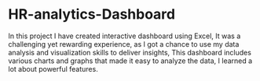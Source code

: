# HR-analytics-Dashboard
In this project I have created interactive dashboard using Excel, It was a challenging yet rewarding experience, 
as I got a chance to use my data analysis and visualization skills to deliver insights, 
This dashboard includes various charts and graphs that made it easy to analyze the data, I learned a lot about powerful features.
